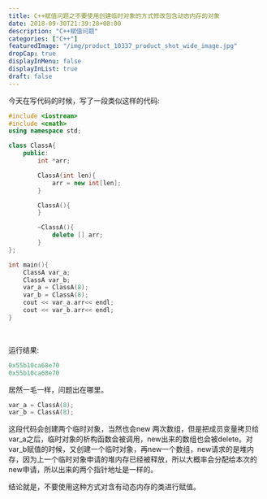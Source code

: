 ```yaml
---
title: C++赋值问题之不要使用创建临时对象的方式修改包含动态内存的对象
date: 2018-09-30T21:39:28+08:00
description: "C++赋值问题"
categories: ["C++"]
featuredImage: "/img/product_10337_product_shot_wide_image.jpg"
dropCap: true
displayInMenu: false
displayInList: true
draft: false
---
```


今天在写代码的时候，写了一段类似这样的代码:

```cpp
#include <iostream>
#include <cmath>
using namespace std;

class ClassA{
    public:
        int *arr;

        ClassA(int len){
            arr = new int[len];
        }

        ClassA(){
        }

        ~ClassA(){
            delete [] arr;
        }
};

int main(){
    ClassA var_a;
    ClassA var_b;
    var_a = ClassA(8);
    var_b = ClassA(8);
    cout << var_a.arr<< endl;
    cout << var_b.arr<< endl;
}
```

</br>

<!--more-->


运行结果:
```cpp
0x55b10ca68e70
0x55b10ca68e70
```
居然一毛一样，问题出在哪里。

```cpp
var_a = ClassA(8);
var_b = ClassA(8);
```
这段代码会创建两个临时对象，当然也会new 两次数组，但是把成员变量拷贝给var_a之后，临时对象的析构函数会被调用，new出来的数组也会被delete。对var_b赋值的时候，又创建一个临时对象，再new一个数组，new请求的是堆内存，因为上一个临时对象申请的堆内存已经被释放，所以大概率会分配给本次的new申请，所以出来的两个指针地址是一样的。

结论就是，不要使用这种方式对含有动态内存的类进行赋值。

